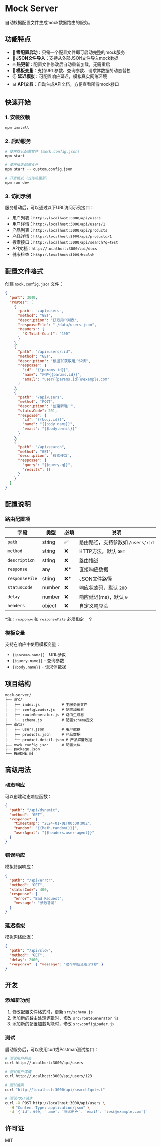 # Mock Server

自动根据配置文件生成mock数据路由的服务。

## 功能特点

- 🚀 **零配置启动**：只需一个配置文件即可启动完整的mock服务
- 📁 **JSON文件导入**：支持从外部JSON文件导入mock数据
- 🔥 **热更新**：配置文件修改后自动重新加载，无需重启
- 🎯 **模板变量**：支持URL参数、查询参数、请求体数据的动态替换
- ⏱️ **延迟模拟**：可配置响应延迟，模拟真实网络环境
- 📊 **API文档**：自动生成API文档，方便查看所有mock接口

## 快速开始

### 1. 安装依赖

```bash
npm install
```

### 2. 启动服务

```bash
# 使用默认配置文件 (mock.config.json)
npm start

# 使用指定配置文件
npm start -- custom.config.json

# 开发模式（支持热更新）
npm run dev
```

### 3. 访问示例

服务启动后，可以通过以下URL访问示例接口：

- 用户列表：`http://localhost:3000/api/users`
- 用户详情：`http://localhost:3000/api/users/1`
- 产品列表：`http://localhost:3000/api/products`
- 产品详情：`http://localhost:3000/api/products/1`
- 搜索接口：`http://localhost:3000/api/search?q=test`
- API文档：`http://localhost:3000/api/docs`
- 健康检查：`http://localhost:3000/health`

## 配置文件格式

创建 `mock.config.json` 文件：

```json
{
  "port": 3000,
  "routes": [
    {
      "path": "/api/users",
      "method": "GET",
      "description": "获取用户列表",
      "responseFile": "./data/users.json",
      "headers": {
        "X-Total-Count": "100"
      }
    },
    {
      "path": "/api/users/:id",
      "method": "GET",
      "description": "根据ID获取用户详情",
      "response": {
        "id": "{{params.id}}",
        "name": "用户{{params.id}}",
        "email": "user{{params.id}}@example.com"
      }
    },
    {
      "path": "/api/users",
      "method": "POST",
      "description": "创建新用户",
      "statusCode": 201,
      "response": {
        "id": "{{body.id}}",
        "name": "{{body.name}}",
        "email": "{{body.email}}"
      }
    },
    {
      "path": "/api/search",
      "method": "GET",
      "description": "搜索接口",
      "response": {
        "query": "{{query.q}}",
        "results": []
      }
    }
  ]
}
```

## 配置说明

### 路由配置项

| 字段 | 类型 | 必填 | 说明 |
|------|------|------|------|
| `path` | string | ✅ | 路由路径，支持参数如 `/users/:id` |
| `method` | string | ❌ | HTTP方法，默认 `GET` |
| `description` | string | ❌ | 路由描述 |
| `response` | any | ❌* | 直接响应数据 |
| `responseFile` | string | ❌* | JSON文件路径 |
| `statusCode` | number | ❌ | 响应状态码，默认 `200` |
| `delay` | number | ❌ | 响应延迟(ms)，默认 `0` |
| `headers` | object | ❌ | 自定义响应头 |

*注：`response` 和 `responseFile` 必须指定一个

### 模板变量

支持在响应中使用模板变量：

- `{{params.name}}` - URL参数
- `{{query.name}}` - 查询参数
- `{{body.name}}` - 请求体数据

## 项目结构

```
mock-server/
├── src/
│   ├── index.js          # 主服务器文件
│   ├── configLoader.js   # 配置加载器
│   ├── routeGenerator.js # 路由生成器
│   └── schema.js         # 配置schema定义
├── data/
│   ├── users.json        # 用户数据
│   ├── products.json     # 产品数据
│   └── product-detail.json # 产品详情数据
├── mock.config.json      # 配置文件
├── package.json
└── README.md
```

## 高级用法

### 动态响应

可以创建动态响应函数：

```json
{
  "path": "/api/dynamic",
  "method": "GET",
  "response": {
    "timestamp": "2024-01-01T00:00:00Z",
    "random": "{{Math.random()}}",
    "userAgent": "{{headers.user-agent}}"
  }
}
```

### 错误响应

模拟错误响应：

```json
{
  "path": "/api/error",
  "method": "GET",
  "statusCode": 400,
  "response": {
    "error": "Bad Request",
    "message": "参数错误"
  }
}
```

### 延迟模拟

模拟网络延迟：

```json
{
  "path": "/api/slow",
  "method": "GET",
  "delay": 2000,
  "response": { "message": "这个响应延迟了2秒" }
}
```

## 开发

### 添加新功能

1. 修改配置文件格式时，更新 `src/schema.js`
2. 添加新的路由处理逻辑时，修改 `src/routeGenerator.js`
3. 添加新的配置加载功能时，修改 `src/configLoader.js`

### 测试

启动服务后，可以使用curl或Postman测试接口：

```bash
# 测试用户列表
curl http://localhost:3000/api/users

# 测试用户详情
curl http://localhost:3000/api/users/123

# 测试搜索
curl "http://localhost:3000/api/search?q=test"

# 测试POST请求
curl -X POST http://localhost:3000/api/users \
  -H "Content-Type: application/json" \
  -d '{"id": 999, "name": "测试用户", "email": "test@example.com"}'
```

## 许可证

MIT